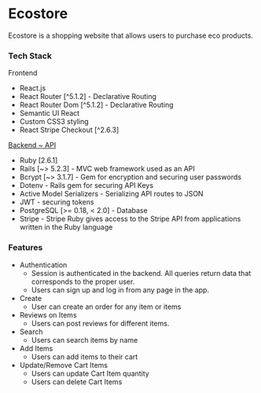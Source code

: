 # Ecostore
Ecostore is a shopping website that allows users to purchase eco products.

### Tech Stack
Frontend

* React.js
* React Router [^5.1.2] - Declarative Routing
* React Router Dom [^5.1.2] - Declarative Routing
* Semantic UI React
* Custom CSS3 styling
* React Stripe Checkout [^2.6.3]

[Backend ~ API](https://github.com/nisayana/ecostore_backend)

* Ruby [2.6.1]
* Rails [~> 5.2.3] - MVC web framework used as an API
* Bcrypt [~> 3.1.7] - Gem for encryption and securing user passwords
* Dotenv - Rails gem for securing API Keys
* Active Model Serializers - Serializing API routes to JSON
* JWT - securing tokens
* PostgreSQL [>= 0.18, < 2.0] - Database
* Stripe - Stripe Ruby gives access to the Stripe API from applications written in the Ruby language

### Features

* Authentication
  * Session is authenticated in the backend. All queries return data that corresponds to the proper user.
  * Users can sign up and log in from any page in the app.
* Create
  * User can create an order for any item or items
* Reviews on Items
  * Users can post reviews for different items.
* Search
  * Users can search items by name
* Add Items
  * Users can add items to their cart
* Update/Remove Cart Items
  * Users can update Cart Item quantity
  * Users can delete Cart Items
